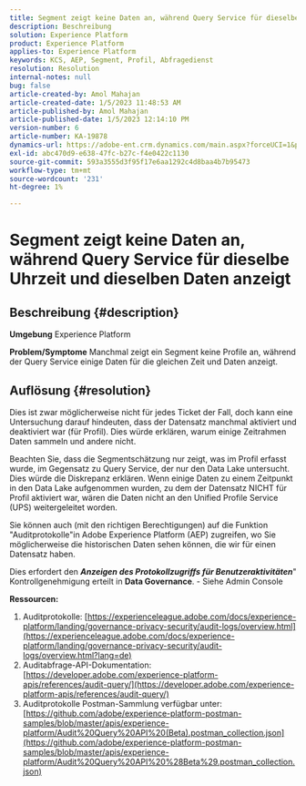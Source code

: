 ```yaml
---
title: Segment zeigt keine Daten an, während Query Service für dieselbe Uhrzeit und dieselben Daten anzeigt
description: Beschreibung
solution: Experience Platform
product: Experience Platform
applies-to: Experience Platform
keywords: KCS, AEP, Segment, Profil, Abfragedienst
resolution: Resolution
internal-notes: null
bug: false
article-created-by: Amol Mahajan
article-created-date: 1/5/2023 11:48:53 AM
article-published-by: Amol Mahajan
article-published-date: 1/5/2023 12:14:10 PM
version-number: 6
article-number: KA-19878
dynamics-url: https://adobe-ent.crm.dynamics.com/main.aspx?forceUCI=1&pagetype=entityrecord&etn=knowledgearticle&id=a34331ea-ee8c-ed11-81ac-6045bd006b3d
exl-id: abc470d9-e638-47fc-b27c-f4e0422c1130
source-git-commit: 593a3555d3f95f17e6aa1292c4d8baa4b7b95473
workflow-type: tm+mt
source-wordcount: '231'
ht-degree: 1%

---
```


# Segment zeigt keine Daten an, während Query Service für dieselbe Uhrzeit und dieselben Daten anzeigt

## Beschreibung {#description}

<b>Umgebung</b>
Experience Platform


<b>Problem/Symptome</b>
Manchmal zeigt ein Segment keine Profile an, während der Query Service einige Daten für die gleichen Zeit und Daten anzeigt.


## Auflösung {#resolution}


Dies ist zwar möglicherweise nicht für jedes Ticket der Fall, doch kann eine Untersuchung darauf hindeuten, dass der Datensatz manchmal aktiviert und deaktiviert war (für Profil). Dies würde erklären, warum einige Zeitrahmen Daten sammeln und andere nicht.

Beachten Sie, dass die Segmentschätzung nur zeigt, was im Profil erfasst wurde, im Gegensatz zu Query Service, der nur den Data Lake untersucht. Dies würde die Diskrepanz erklären. Wenn einige Daten zu einem Zeitpunkt in den Data Lake aufgenommen wurden, zu dem der Datensatz NICHT für Profil aktiviert war, wären die Daten nicht an den Unified Profile Service (UPS) weitergeleitet worden.



Sie können auch (mit den richtigen Berechtigungen) auf die Funktion &quot;Auditprotokolle&quot;in Adobe Experience Platform (AEP) zugreifen, wo Sie möglicherweise die historischen Daten sehen können, die wir für einen Datensatz haben.

Dies erfordert den <b>*Anzeigen des Protokollzugriffs für Benutzeraktivitäten</b>*&quot; Kontrollgenehmigung erteilt in <b>Data Governance</b>. - Siehe Admin Console



<b>Ressourcen:</b>

1. Auditprotokolle: [https://experienceleague.adobe.com/docs/experience-platform/landing/governance-privacy-security/audit-logs/overview.html](https://experienceleague.adobe.com/docs/experience-platform/landing/governance-privacy-security/audit-logs/overview.html?lang=de)
2. Auditabfrage-API-Dokumentation: [https://developer.adobe.com/experience-platform-apis/references/audit-query/](https://developer.adobe.com/experience-platform-apis/references/audit-query/)
3. Auditprotokolle Postman-Sammlung verfügbar unter: [https://github.com/adobe/experience-platform-postman-samples/blob/master/apis/experience-platform/Audit%20Query%20API%20(Beta).postman_collection.json](https://github.com/adobe/experience-platform-postman-samples/blob/master/apis/experience-platform/Audit%20Query%20API%20%28Beta%29.postman_collection.json)
